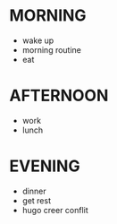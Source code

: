 # MORNING

- wake up
- morning routine
- eat

# AFTERNOON

- work
- lunch

# EVENING

- dinner
- get rest
- hugo creer conflit
